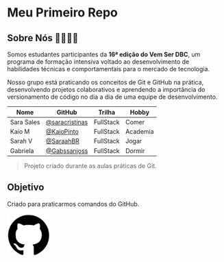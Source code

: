 # Meu Primeiro Repo

## Sobre Nós 👩‍💻👨‍💻

Somos estudantes participantes da **16ª edição do Vem Ser DBC**, um programa de formação intensiva voltado ao desenvolvimento de habilidades técnicas e comportamentais para o mercado de tecnologia.
<img src="./image/image-1.png" alt="" style="width: 200px;">

Nosso grupo está praticando os conceitos de Git e GitHub na prática, desenvolvendo projetos colaborativos e aprendendo a importância do versionamento de código no dia a dia de uma equipe de desenvolvimento.

| Nome       | GitHub                                             | Trilha    | Hobby    |
| ---------- | -------------------------------------------------- | --------- | -------- |
| Sara Sales | [@saracristinas](https://github.com/saracristinas) | FullStack | Comer    |
| Kaio M     | [@KaioPinto](https://github.com/KaioPinto)         | FullStack | Academia |
| Sarah V    | [@SaraahBR](https://github.com/SaraahBR)           | FullStack | Jogar    |
| Gabriela   | [@Gabssanjoss](https://github.com/Gabssanjoss)           | FullStack | Dormir   |

> Projeto criado durante as aulas práticas de Git.

## Objetivo

Criado para praticarmos comandos do GitHub.

<img src="./image/image.png" alt="" style="width: 100px;"> 

